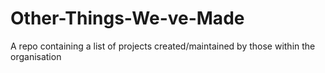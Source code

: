 # Other-Things-We-ve-Made
A repo containing a list of projects created/maintained by those within the organisation
